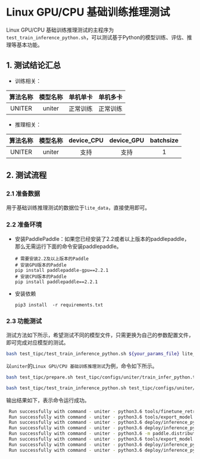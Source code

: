 # Linux GPU/CPU 基础训练推理测试

Linux GPU/CPU 基础训练推理测试的主程序为`test_train_inference_python.sh`，可以测试基于Python的模型训练、评估、推理等基本功能。

## 1. 测试结论汇总

- 训练相关：

| 算法名称 | 模型名称 | 单机单卡 | 单机多卡 |
|  :----: |   :----:  |    :----:  |  :----:   |
|  UNITER  | uniter | 正常训练 | 正常训练 |


- 推理相关：

| 算法名称 | 模型名称 | device_CPU | device_GPU | batchsize |
|  :----:   |  :----: |   :----:   |  :----:  |   :----:   |
|  UNITER   |  uniter |  支持 | 支持 | 1 |


## 2. 测试流程

### 2.1 准备数据

用于基础训练推理测试的数据位于`lite_data`，直接使用即可。

### 2.2 准备环境


- 安装PaddlePaddle：如果您已经安装了2.2或者以上版本的paddlepaddle，那么无需运行下面的命令安装paddlepaddle。
    ```
    # 需要安装2.2及以上版本的Paddle
    # 安装GPU版本的Paddle
    pip install paddlepaddle-gpu==2.2.1
    # 安装CPU版本的Paddle
    pip install paddlepaddle==2.2.1
    ```

- 安装依赖
    ```
    pip3 install  -r requirements.txt
    ```

### 2.3 功能测试


测试方法如下所示，希望测试不同的模型文件，只需更换为自己的参数配置文件，即可完成对应模型的测试。

```bash
bash test_tipc/test_train_inference_python.sh ${your_params_file} lite_train_lite_infer
```

以`uniter`的`Linux GPU/CPU 基础训练推理测试`为例，命令如下所示。

```bash
bash test_tipc/prepare.sh test_tipc/configs/uniter/train_infer_python.txt lite_train_lite_infer
```

```bash
bash test_tipc/test_train_inference_python.sh test_tipc/configs/uniter/train_infer_python.txt lite_train_lite_infer
```

输出结果如下，表示命令运行成功。

```bash
 Run successfully with command - uniter - python3.6 tools/finetune_retrieval.py --cfg_file configs/retrieval_train_lite.yaml!
 Run successfully with command - uniter - python3.6 tools/export_model.py --cfg_file configs/retrieval_train_lite.yaml --out_dir=./log/uniter/lite_train_lite_infer/norm_train_gpus_0!
 Run successfully with command - uniter - python3.6 deploy/inference_python/infer.py --use-gpu=False --model-dir=./log/uniter/lite_train_lite_infer/norm_train_gpus_0 --batch-size=1   --benchmark=True > ./log/uniter/lite_train_lite_infer/python_infer_cpu_batchsize_1.log 2>&1 !
 Run successfully with command - uniter - python3.6 deploy/inference_python/infer.py --use-gpu=False --model-dir=./log/uniter/lite_train_lite_infer/norm_train_gpus_0 --batch-size=1   --benchmark=True > ./log/uniter/lite_train_lite_infer/python_infer_cpu_batchsize_1.log 2>&1 ! 
 Run successfully with command - uniter - python3.6 -m paddle.distributed.launch --gpus=0,1,2,3 tools/finetune_retrieval.py --cfg_file configs/retrieval_train_lite.yaml! 
 Run successfully with command - uniter - python3.6 tools/export_model.py --cfg_file configs/retrieval_train_lite.yaml --out_dir=./log/uniter/lite_train_lite_infer/norm_train_gpus_0,1,2,3!
 Run successfully with command - uniter - python3.6 deploy/inference_python/infer.py --use-gpu=False --model-dir=./log/uniter/lite_train_lite_infer/norm_train_gpus_0,1,2,3 --batch-size=1   --benchmark=True > ./log/uniter/lite_train_lite_infer/python_infer_cpu_batchsize_1.log 2>&1 ! 
 Run successfully with command - uniter - python3.6 deploy/inference_python/infer.py --use-gpu=False --model-dir=./log/uniter/lite_train_lite_infer/norm_train_gpus_0,1,2,3 --batch-size=1   --benchmark=True > ./log/uniter/lite_train_lite_infer/python_infer_cpu_batchsize_1.log 2>&1 ! 
```
